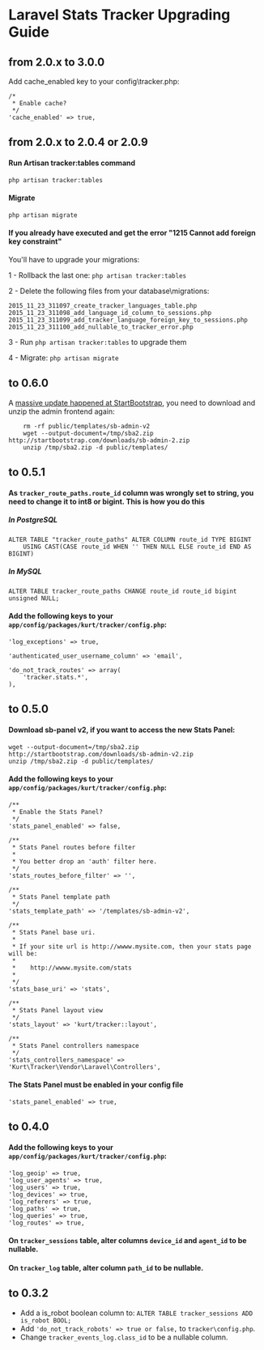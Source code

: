 # Laravel Stats Tracker Upgrading Guide

## from 2.0.x to 3.0.0 

Add cache_enabled key to your config\tracker.php:

    /*
     * Enable cache?
     */
    'cache_enabled' => true,

## from 2.0.x to 2.0.4 or 2.0.9 

#### Run Artisan tracker:tables command

    php artisan tracker:tables

#### Migrate

    php artisan migrate

#### If you already have executed and get the error "1215 Cannot add foreign key constraint"

You'll have to upgrade your migrations:

1 - Rollback the last one: `php artisan tracker:tables`

2 - Delete the following files from your database\migrations:

    2015_11_23_311097_create_tracker_languages_table.php    
    2015_11_23_311098_add_language_id_column_to_sessions.php    
    2015_11_23_311099_add_tracker_language_foreign_key_to_sessions.php  
    2015_11_23_311100_add_nullable_to_tracker_error.php

3 - Run `php artisan tracker:tables` to upgrade them

4 - Migrate: `php artisan migrate`

## to 0.6.0

A [massive update happened at StartBootstrap](https://github.com/IronSummitMedia/startbootstrap/commit/66716399cf8eb5109498d41a2dad95a093c18f2b), you need to download and unzip the admin frontend again:
 
```
    rm -rf public/templates/sb-admin-v2
    wget --output-document=/tmp/sba2.zip http://startbootstrap.com/downloads/sb-admin-2.zip
    unzip /tmp/sba2.zip -d public/templates/
```

## to 0.5.1

#### As `tracker_route_paths.route_id` column was wrongly set to string, you need to change it to int8 or bigint. This is how you do this
 
##### In PostgreSQL 
```
ALTER TABLE "tracker_route_paths" ALTER COLUMN route_id TYPE BIGINT 
    USING CAST(CASE route_id WHEN '' THEN NULL ELSE route_id END AS BIGINT)
```

##### In MySQL
```
ALTER TABLE tracker_route_paths CHANGE route_id route_id bigint unsigned NULL;
```

#### Add the following keys to your `app/config/packages/kurt/tracker/config.php`:

```
'log_exceptions' => true,

'authenticated_user_username_column' => 'email',

'do_not_track_routes' => array(
    'tracker.stats.*',
),
```
   
## to 0.5.0

#### Download sb-panel v2, if you want to access the new Stats Panel:

```
wget --output-document=/tmp/sba2.zip http://startbootstrap.com/downloads/sb-admin-v2.zip
unzip /tmp/sba2.zip -d public/templates/
```

#### Add the following keys to your `app/config/packages/kurt/tracker/config.php`:

```
/**
 * Enable the Stats Panel?
 */
'stats_panel_enabled' => false,

/**
 * Stats Panel routes before filter
 *
 * You better drop an 'auth' filter here.
 */
'stats_routes_before_filter' => '',

/**
 * Stats Panel template path
 */
'stats_template_path' => '/templates/sb-admin-v2',

/**
 * Stats Panel base uri.
 *
 * If your site url is http://wwww.mysite.com, then your stats page will be:
 *
 *    http://wwww.mysite.com/stats
 *
 */
'stats_base_uri' => 'stats',

/**
 * Stats Panel layout view
 */
'stats_layout' => 'kurt/tracker::layout',

/**
 * Stats Panel controllers namespace
 */
'stats_controllers_namespace' => 'Kurt\Tracker\Vendor\Laravel\Controllers',
```

#### The Stats Panel must be enabled in your config file

```
'stats_panel_enabled' => true,
```

## to 0.4.0

#### Add the following keys to your `app/config/packages/kurt/tracker/config.php`:

```
'log_geoip' => true,
'log_user_agents' => true,
'log_users' => true,
'log_devices' => true,
'log_referers' => true,
'log_paths' => true,
'log_queries' => true,
'log_routes' => true,
```

#### On `tracker_sessions` table, alter columns `device_id` and `agent_id` to be nullable.
#### On `tracker_log` table, alter column `path_id` to be nullable.

## to 0.3.2

- Add a is_robot boolean column to: `ALTER TABLE tracker_sessions ADD is_robot BOOL;`
- Add `'do_not_track_robots' => true or false,` to `tracker\config.php`.
- Change `tracker_events_log.class_id` to be a nullable column.
